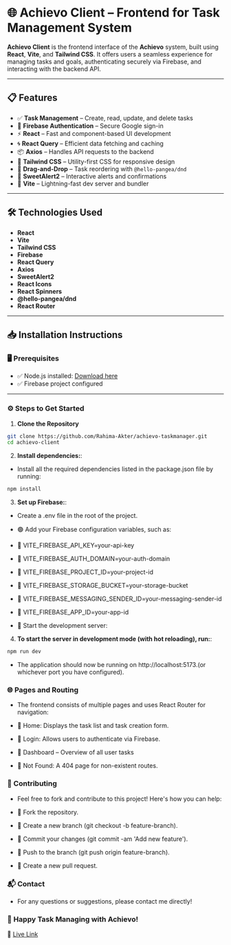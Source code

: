 # 🌐 Achievo Client – Frontend for Task Management System

**Achievo Client** is the frontend interface of the **Achievo** system, built using **React**, **Vite**, and **Tailwind CSS**. It offers users a seamless experience for managing tasks and goals, authenticating securely via Firebase, and interacting with the backend API.

---

## 📋 Features

- ✅ **Task Management** – Create, read, update, and delete tasks
- 🔐 **Firebase Authentication** – Secure Google sign-in
- ⚡ **React** – Fast and component-based UI development
- 🌀 **React Query** – Efficient data fetching and caching
- 📦 **Axios** – Handles API requests to the backend
- 🎨 **Tailwind CSS** – Utility-first CSS for responsive design
- 🔁 **Drag-and-Drop** – Task reordering with `@hello-pangea/dnd`
- 🔔 **SweetAlert2** – Interactive alerts and confirmations
- 🚀 **Vite** – Lightning-fast dev server and bundler

---

## 🛠️ Technologies Used

- **React**
- **Vite**
- **Tailwind CSS**
- **Firebase**
- **React Query**
- **Axios**
- **SweetAlert2**
- **React Icons**
- **React Spinners**
- **@hello-pangea/dnd**
- **React Router**

---

## 📥 Installation Instructions

### 🖥️ Prerequisites

- ✅ Node.js installed: [Download here](https://nodejs.org/)
- ✅ Firebase project configured

---

### ⚙️ Steps to Get Started

1. **Clone the Repository**

```bash
git clone https://github.com/Rahima-Akter/achievo-taskmanager.git
cd achievo-client

```
2. **Install dependencies:**:
- Install all the required dependencies listed in the package.json file by running:

``` bash
npm install
```
3. **Set up Firebase:**:
- Create a .env file in the root of the project.

- 🟢 Add your Firebase configuration variables, such as:

- 🔱 VITE_FIREBASE_API_KEY=your-api-key
- 🔱 VITE_FIREBASE_AUTH_DOMAIN=your-auth-domain
- 🔱 VITE_FIREBASE_PROJECT_ID=your-project-id
- 🔱 VITE_FIREBASE_STORAGE_BUCKET=your-storage-bucket
- 🔱 VITE_FIREBASE_MESSAGING_SENDER_ID=your-messaging-sender-id
- 🔱 VITE_FIREBASE_APP_ID=your-app-id
- 🔱 Start the development server:

4. **To start the server in development mode (with hot reloading), run:**:
```bash
npm run dev
```
- The application should now be running on http://localhost:5173.(or whichever port you have configured).

### 🌐 Pages and Routing
- The frontend consists of multiple pages and uses React Router for navigation:

- 🔱 Home: Displays the task list and task creation form.
- 🔱 Login: Allows users to authenticate via Firebase.
- 🔱 Dashboard – Overview of all user tasks
- 🔱 Not Found: A 404 page for non-existent routes.

### 🤝 Contributing
- Feel free to fork and contribute to this project! Here's how you can help:

- 🔱 Fork the repository.
- 🔱 Create a new branch (git checkout -b feature-branch).
- 🔱 Commit your changes (git commit -am 'Add new feature').
- 🔱 Push to the branch (git push origin feature-branch).
- 🔱 Create a new pull request.

### 📬 Contact
- For any questions or suggestions, please contact me directly!

### 🚀 Happy Task Managing with Achievo!

🚀 [Live Link](https://achievo-task-manager.netlify.app/)